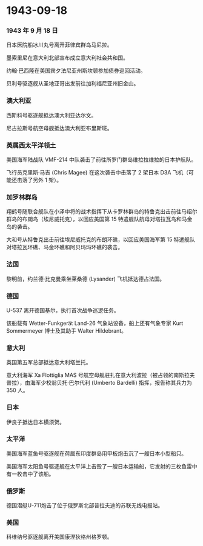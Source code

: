 # 1943-09-18

### 1943 年 9 月 18 日

日本医院船冰川丸号离开菲律宾群岛马尼拉。

墨索里尼在意大利北部宣布成立意大利社会共和国。

约翰·巴西隆在美国宾夕法尼亚州斯坎顿参加债券巡回活动。

贝利号驱逐舰从圣地亚哥出发前往加利福尼亚州旧金山。

### 澳大利亚

西斯科号驱逐舰抵达澳大利亚达尔文。

尼古拉斯号航空母舰抵达澳大利亚布里斯班。

### 英属西太平洋领土

美国海军陆战队 VMF-214 中队袭击了前往所罗门群岛维拉拉维拉的日本护航队。

飞行员克里斯·马吉 (Chris Magee) 在这次袭击中击落了 2 架日本 D3A
飞机（可能还击落了另外 1 架）。

### 加罗林群岛

翔鹤号随联合舰队在小泽中将的战术指挥下从卡罗林群岛的特鲁克出击前往马绍尔群岛的布朗岛（埃尼威托克），以回应美国第
15 特遣舰队航母对塔拉瓦岛和马金岛的袭击。

大和号从特鲁克出击前往埃尼威托克的布朗环礁，以回应美国海军第 15
特遣舰队对塔拉瓦环礁、马金环礁和阿贝玛玛环礁的袭击。

### 法国

黎明前，约兰德·比克曼乘坐莱桑德 (Lysander) 飞机抵达德占法国。

### 德国

U-537 离开德国基尔，执行首次战争巡逻任务。

该船载有 Wetter-Funkgerät Land-26 气象站设备，船上还有气象专家 Kurt
Sommermeyer 博士及其助手 Walter Hildebrant。

### 意大利

英国第五军总部抵达意大利塔兰托。

意大利海军 Xa Flottiglia MAS
号航空母舰驻扎在意大利波拉（被占领的南斯拉夫普拉），由海军少校翁贝托·巴尔代利
(Umberto Bardelli) 指挥，报告称其兵力为 350 人。

### 日本

伊良子抵达日本横须贺。

### 太平洋

美国海军蓝鱼号驱逐舰在荷属东印度群岛用甲板炮击沉了一艘日本小型船只。

美国海军太阳鱼号驱逐舰在太平洋上击毁了一艘日本运输船，它发射的三枚鱼雷中有一枚击中了该船。

### 俄罗斯

德国潜艇U-711炮击了位于俄罗斯北部普拉夫迪的苏联无线电报站。

### 美国

科维纳号驱逐舰离开美国康涅狄格州格罗顿。